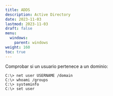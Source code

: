 ```yaml
---
title: ADDS
description: Active Directory
date: 2023-11-03
lastmod: 2023-11-03
draft: false
menu:
  windows:
    parent: windows
weight: 160
toc: true
---
```


Comprobar si un usuario pertenece a un dominio:

```
C:\> net user USERNAME /domain
C:\> whoami /groups
C:\> systeminfo
C:\> set user
```
